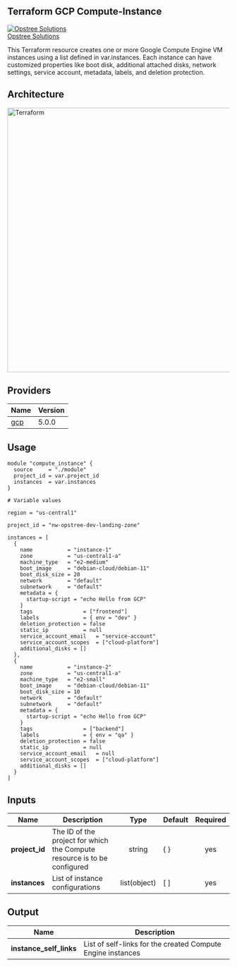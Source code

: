 ## Terraform GCP Compute-Instance

[![Opstree Solutions][opstree_avatar]][opstree_homepage]<br/>[Opstree Solutions][opstree_homepage] 

  [opstree_homepage]: https://opstree.github.io/
  [opstree_avatar]: https://img.cloudposse.com/150x150/https://github.com/opstree.png

This Terraform resource creates one or more Google Compute Engine VM instances using a list defined in var.instances. Each instance can have customized properties like boot disk, additional attached disks, network settings, service account, metadata, labels, and deletion protection. 

## Architecture

<img width="600" length="800" alt="Terraform" src="https://github.com/user-attachments/assets/e3708463-f7f7-4966-863d-12d50f836ab3">


## Providers

| Name                                              | Version  |
|---------------------------------------------------|----------|
| <a name="provider_gcp"></a> [gcp](#provider\_gcp) | 5.0.0   |

## Usage

```hcl
module "compute_instance" {
  source     = "./module"
  project_id = var.project_id
  instances  = var.instances
}

# Variable values

region = "us-central1"

project_id = "nw-opstree-dev-landing-zone"

instances = [
  {
    name           = "instance-1"
    zone           = "us-central1-a"
    machine_type   = "e2-medium"
    boot_image     = "debian-cloud/debian-11"
    boot_disk_size = 20
    network        = "default"
    subnetwork     = "default"
    metadata = {
      startup-script = "echo Hello from GCP"
    }
    tags                = ["frontend"]
    labels              = { env = "dev" }
    deletion_protection = false
    static_ip           = null
    service_account_email   = "service-account"
    service_account_scopes  = ["cloud-platform"]
    additional_disks = []
  },
  {
    name           = "instance-2"
    zone           = "us-central1-a"
    machine_type   = "e2-small"
    boot_image     = "debian-cloud/debian-11"
    boot_disk_size = 10
    network        = "default"
    subnetwork     = "default"
    metadata = {
      startup-script = "echo Hello from GCP"
    }
    tags                = ["backend"]
    labels              = { env = "qa" }
    deletion_protection = false
    static_ip           = null
    service_account_email   = null
    service_account_scopes  = ["cloud-platform"]
    additional_disks = []
  }
]

```

## Inputs

| Name | Description | Type | Default | Required | 
|------|-------------|:----:|---------|:--------:|
|**project_id**| The ID of the project for which the Compute resource is to be configured | string | { } | yes| 
|**instances**| List of instance configurations | list(object) | [ ] | yes | 

## Output
| Name | Description |
|------|-------------|
|**instance_self_links**| List of self-links for the created Compute Engine instances | 
                                                                                                                  

